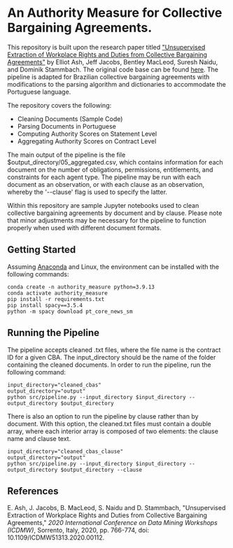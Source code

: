 # An Authority Measure for Collective Bargaining Agreements.

This repository is built upon the research paper titled ["Unsupervised Extraction of Workplace Rights and Duties from Collective Bargaining Agreements"](https://www.research-collection.ethz.ch/handle/20.500.11850/473199.1) by Elliot Ash, Jeff Jacobs, Bentley MacLeod, Suresh Naidu, and Dominik Stammbach. The original code base can be found [here](https://github.com/dominiksinsaarland/labor-contracts). The pipeline is adapted for Brazilian collective bargaining agreements with modifications to the parsing algorithm and dictionaries to accommodate the Portuguese language.  

The repository covers the following:
* Cleaning Documents (Sample Code)
* Parsing Documents in Portuguese
* Computing Authority Scores on Statement Level
* Aggregating Authority Scores on Contract Level

The main output of the pipeline is the file $output_directory/05_aggregated.csv, which contains information for each document on the number of obligations, permissions, entitlements, and constraints for each agent type. The pipeline may be run with each document as an observation, or with each clause as an observation, whereby the '--clause' flag is used to specify the latter. 

Within this repository are sample Jupyter notebooks used to clean collective bargaining agreements by document and by clause. Please note that minor adjustments may be necessary for the pipeline to function properly when used with different document formats.

## Getting Started

Assuming [Anaconda](https://docs.anaconda.com/anaconda/install/) and Linux, the environment can be installed with the following commands:
```shell
conda create -n authority_measure python=3.9.13
conda activate authority_measure
pip install -r requirements.txt
pip install spacy==3.5.4
python -m spacy download pt_core_news_sm
```

## Running the Pipeline

The pipeline accepts cleaned .txt files, where the file name is the contract ID for a given CBA. The input_directory should be the name of the folder containing the cleaned documents. In order to run the pipeline, run the following command:

```shell
input_directory="cleaned_cbas"
output_directory="output"
python src/pipeline.py --input_directory $input_directory --output_directory $output_directory
```

There is also an option to run the pipeline by clause rather than by document. With this option, the cleaned.txt files must contain a double array, where each interior array is composed of two elements: the clause name and clause text. 

```shell
input_directory="cleaned_cbas_clause"
output_directory="output"
python src/pipeline.py --input_directory $input_directory --output_directory $output_directory --clause
```

## References
E. Ash, J. Jacobs, B. MacLeod, S. Naidu and D. Stammbach, "Unsupervised Extraction of Workplace Rights and Duties from Collective Bargaining Agreements," *2020 International Conference on Data Mining Workshops (ICDMW)*, Sorrento, Italy, 2020, pp. 766-774, doi: 10.1109/ICDMW51313.2020.00112.
